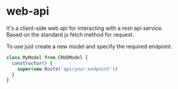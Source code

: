 # web-api

It's a client-side web api for interacting with a rest-api service.  
Based on the standard js fetch method for request.

To use just create a new model and specify the required endpoint.

```javascript
class MyModel from CRUDModel {
  constructor() {
    super(new Route('api/your-endpoint'))
  }
}
```
